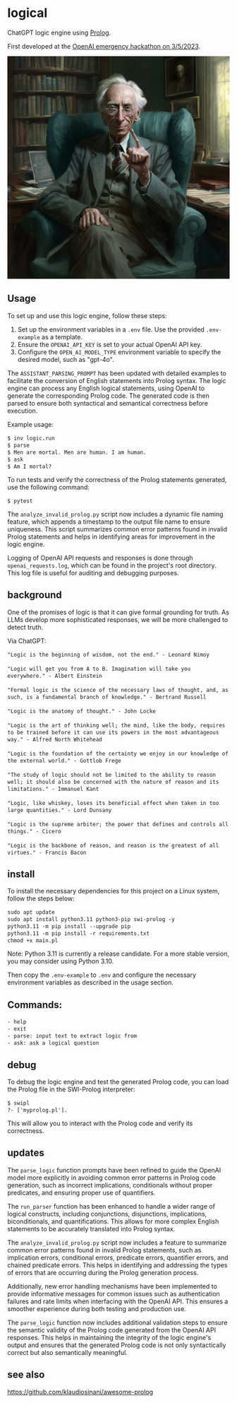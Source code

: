 # logical

ChatGPT logic engine using [Prolog](https://en.wikipedia.org/wiki/Prolog).

First developed at the [OpenAI emergency hackathon on 3/5/2023](https://twitter.com/nonmayorpete/status/1632456433102098434).

<img alt="Bertrand Russell" src="./russell.png" />

## Usage

To set up and use this logic engine, follow these steps:

1. Set up the environment variables in a `.env` file. Use the provided `.env-example` as a template.
2. Ensure the `OPENAI_API_KEY` is set to your actual OpenAI API key.
3. Configure the `OPEN_AI_MODEL_TYPE` environment variable to specify the desired model, such as "gpt-4o".

The `ASSISTANT_PARSING_PROMPT` has been updated with detailed examples to facilitate the conversion of English statements into Prolog syntax. The logic engine can process any English logical statements, using OpenAI to generate the corresponding Prolog code. The generated code is then parsed to ensure both syntactical and semantical correctness before execution.

Example usage:
```
$ inv logic.run
$ parse
$ Men are mortal. Men are human. I am human.
$ ask
$ Am I mortal?
```

To run tests and verify the correctness of the Prolog statements generated, use the following command:
```
$ pytest
```

The `analyze_invalid_prolog.py` script now includes a dynamic file naming feature, which appends a timestamp to the output file name to ensure uniqueness. This script summarizes common error patterns found in invalid Prolog statements and helps in identifying areas for improvement in the logic engine.

Logging of OpenAI API requests and responses is done through `openai_requests.log`, which can be found in the project's root directory. This log file is useful for auditing and debugging purposes.

## background

One of the promises of logic is that it can give formal grounding for truth.
As LLMs develop more sophisticated responses, we will be more challenged to detect truth.

Via ChatGPT:

    "Logic is the beginning of wisdom, not the end." - Leonard Nimoy

    "Logic will get you from A to B. Imagination will take you everywhere." - Albert Einstein

    "Formal logic is the science of the necessary laws of thought, and, as such, is a fundamental branch of knowledge." - Bertrand Russell

    "Logic is the anatomy of thought." - John Locke

    "Logic is the art of thinking well; the mind, like the body, requires to be trained before it can use its powers in the most advantageous way." - Alfred North Whitehead

    "Logic is the foundation of the certainty we enjoy in our knowledge of the external world." - Gottlob Frege

    "The study of logic should not be limited to the ability to reason well; it should also be concerned with the nature of reason and its limitations." - Immanuel Kant

    "Logic, like whiskey, loses its beneficial effect when taken in too large quantities." - Lord Dunsany

    "Logic is the supreme arbiter; the power that defines and controls all things." - Cicero

    "Logic is the backbone of reason, and reason is the greatest of all virtues." - Francis Bacon



## install

To install the necessary dependencies for this project on a Linux system, follow the steps below:

```
sudo apt update
sudo apt install python3.11 python3-pip swi-prolog -y
python3.11 -m pip install --upgrade pip
python3.11 -m pip install -r requirements.txt
chmod +x main.pl
```

Note: Python 3.11 is currently a release candidate. For a more stable version, you may consider using Python 3.10.

Then copy the `.env-example` to `.env` and configure the necessary environment variables as described in the usage section.

## Commands:

    - help
    - exit
    - parse: input text to extract logic from
    - ask: ask a logical question


## debug

To debug the logic engine and test the generated Prolog code, you can load the Prolog file in the SWI-Prolog interpreter:

```
$ swipl
?- ['myprolog.pl'].
```

This will allow you to interact with the Prolog code and verify its correctness.

## updates

The `parse_logic` function prompts have been refined to guide the OpenAI model more explicitly in avoiding common error patterns in Prolog code generation, such as incorrect implications, conditionals without proper predicates, and ensuring proper use of quantifiers.

The `run_parser` function has been enhanced to handle a wider range of logical constructs, including conjunctions, disjunctions, implications, biconditionals, and quantifications. This allows for more complex English statements to be accurately translated into Prolog syntax.

The `analyze_invalid_prolog.py` script now includes a feature to summarize common error patterns found in invalid Prolog statements, such as implication errors, conditional errors, predicate errors, quantifier errors, and chained predicate errors. This helps in identifying and addressing the types of errors that are occurring during the Prolog generation process.

Additionally, new error handling mechanisms have been implemented to provide informative messages for common issues such as authentication failures and rate limits when interfacing with the OpenAI API. This ensures a smoother experience during both testing and production use.

The `parse_logic` function now includes additional validation steps to ensure the semantic validity of the Prolog code generated from the OpenAI API responses. This helps in maintaining the integrity of the logic engine's output and ensures that the generated Prolog code is not only syntactically correct but also semantically meaningful.

## see also

https://github.com/klaudiosinani/awesome-prolog

